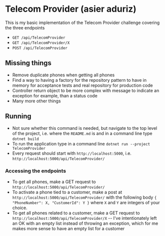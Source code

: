 # Telecom Provider (asier aduriz)
This is my basic implementation of the Telecom Provider challenge covering the three endpoints

- `GET /api/TelecomProvider`
- `GET /api/TelecomProvider/X`
- `POST /api/TelecomProvider`

## Missing things
- Remove duplicate phones when getting all phones
- Find a way to having a factory for the repository pattern to have in memory for acceptance tests and real repository for production code
- Controller return object to be more complex with message to indicate an exception for example, than a status code
- Many more other things

## Running
- Not sure whether this command is needed, but navigate to the top level of the project, i.e. where the `README.md` is and in a command line type `dotnet build`
- To run the application type in a command line `dotnet run --project TelecomProvider`
- Every request should start with `http://localhost:5000`, i.e. `http://localhost:5000/api/TelecomProvider/`

### Accessing the endpoints
- To get all phones, make a GET request to `http://localhost:5000/api/TelecomProvider/`
- To activate a phone tied to a customer, make a post at `http://localhost:5000/api/TelecomProvider/` with the following body `{ "PhoneNumber": X, "CustomerId": Y }` where `X` and `Y` are integers of your choice.
- To get all phones related to a customer, make a GET request to `http://localhost:5000/api/TelecomProvider/X`
-- I've intentionately left an OK with an empty list instead of throwing an exception, which for me makes more sense to have an empty list for a customer
